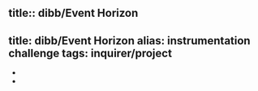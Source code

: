 title:: dibb/Event Horizon
---
title: dibb/Event Horizon
alias: instrumentation challenge
tags: inquirer/project
---

-
-